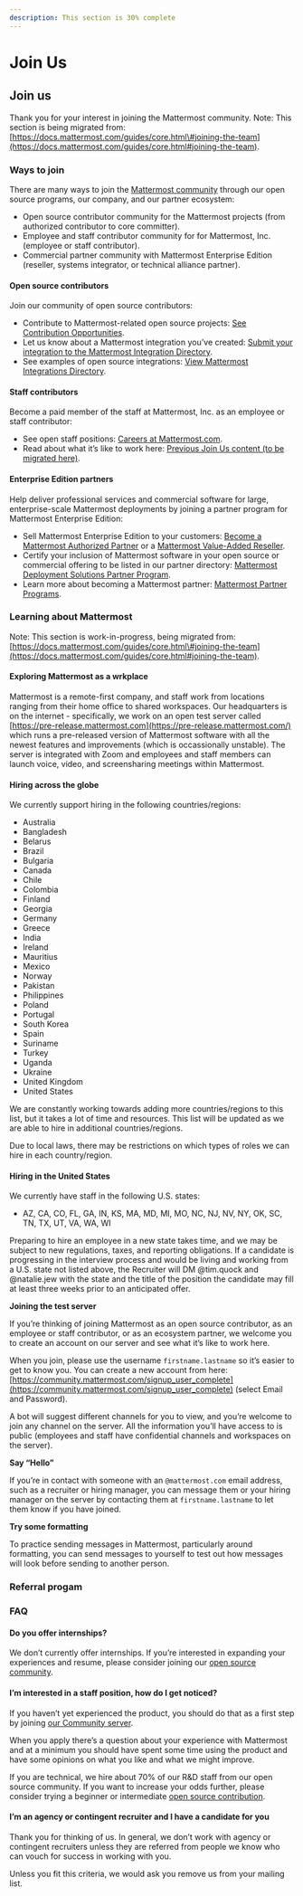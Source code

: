 ```yaml
---
description: This section is 30% complete
---
```


# Join Us

## Join us

Thank you for your interest in joining the Mattermost community. Note: This section is being migrated from: [https://docs.mattermost.com/guides/core.html\#joining-the-team](https://docs.mattermost.com/guides/core.html#joining-the-team).

### Ways to join

There are many ways to join the [Mattermost community](https://docs.mattermost.com/process/community-overview.html) through our open source programs, our company, and our partner ecosystem:

* Open source contributor community for the Mattermost projects \(from authorized contributor to core committer\).
* Employee and staff contributor community for for Mattermost, Inc. \(employee or staff contributor\).
* Commercial partner community with Mattermost Enterprise Edition \(reseller, systems integrator, or technical alliance partner\).

#### Open source contributors

Join our community of open source contributors:

* Contribute to Mattermost-related open source projects: [See Contribution Opportunities](https://mattermost.com/contribute/).
* Let us know about a Mattermost integration you’ve created: [Submit your integration to the Mattermost Integration Directory](https://spinpunch.wufoo.com/forms/mattermost-integrations-and-installers/).
* See examples of open source integrations: [View Mattermost Integrations Directory](https://integrations.mattermost.com/).

#### Staff contributors

Become a paid member of the staff at Mattermost, Inc. as an employee or staff contributor:

* See open staff positions: [Careers at Mattermost.com](https://mattermost.com/careers/).
* Read about what it’s like to work here: [Previous Join Us content \(to be migrated here\)](https://docs.mattermost.com/guides/core.html#joining-the-team).

#### Enterprise Edition partners

Help deliver professional services and commercial software for large, enterprise-scale Mattermost deployments by joining a partner program for Mattermost Enterprise Edition:

* Sell Mattermost Enterprise Edition to your customers: [Become a Mattermost Authorized Partner](https://handbook.mattermost.com/operations/sales/partner-programs) or a [Mattermost Value-Added Reseller](https://handbook.mattermost.com/operations/sales/partner-programs#mattermost-value-added-reseller-program).
* Certify your inclusion of Mattermost software in your open source or commercial offering to be listed in our partner directory: [Mattermost Deployment Solutions Partner Program](https://handbook.mattermost.com/operations/sales/partner-programs#mattermost-deployment-solutions-partner-program).
* Learn more about becoming a Mattermost partner: [Mattermost Partner Programs](https://handbook.mattermost.com/operations/sales/partner-programs).

### Learning about Mattermost

Note: This section is work-in-progress, being migrated from: [https://docs.mattermost.com/guides/core.html\#joining-the-team](https://docs.mattermost.com/guides/core.html#joining-the-team).

#### Exploring Mattermost as a wrkplace

Mattermost is a remote-first company, and staff work from locations ranging from their home office to shared workspaces. Our headquarters is on the internet - specifically, we work on an open test server called [https://pre-release.mattermost.com](https://pre-release.mattermost.com/) which runs a pre-released version of Mattermost software with all the newest features and improvements \(which is occassionally unstable\). The server is integrated with Zoom and employees and staff members can launch voice, video, and screensharing meetings within Mattermost.

#### Hiring across the globe

We currently support hiring in the following countries/regions:

* Australia
* Bangladesh
* Belarus
* Brazil
* Bulgaria
* Canada
* Chile
* Colombia
* Finland
* Georgia 
* Germany
* Greece
* India
* Ireland
* Mauritius
* Mexico
* Norway
* Pakistan
* Philippines
* Poland
* Portugal
* South Korea
* Spain
* Suriname
* Turkey
* Uganda 
* Ukraine
* United Kingdom
* United States

We are constantly working towards adding more countries/regions to this list, but it takes a lot of time and resources. This list will be updated as we are able to hire in additional countries/regions.

Due to local laws, there may be restrictions on which types of roles we can hire in each country/region.

#### Hiring in the United States

We currently have staff in the following U.S. states:

* AZ, CA, CO, FL, GA, IN, KS, MA, MD, MI, MO, NC, NJ, NV, NY, OK, SC, TN, TX, UT, VA, WA, WI

Preparing to hire an employee in a new state takes time, and we may be subject to new regulations, taxes, and reporting obligations. If a candidate is progressing in the interview process and would be living and working from a U.S. state not listed above, the Recruiter will DM @tim.quock and @natalie.jew with the state and the title of the position the candidate may fill at least three weeks prior to an anticipated offer.

**Joining the test server**

If you’re thinking of joining Mattermost as an open source contributor, as an employee or staff contributor, or as an ecosystem partner, we welcome you to create an account on our server and see what it’s like to work here.

When you join, please use the username `firstname.lastname` so it’s easier to get to know you. You can create a new account from here: [https://community.mattermost.com/signup_user_complete](https://community.mattermost.com/signup_user_complete) \(select Email and Password\).

A bot will suggest different channels for you to view, and you’re welcome to join any channel on the server. All the information you’ll have access to is public \(employees and staff have confidential channels and workspaces on the server\).

**Say “Hello”**

If you’re in contact with someone with an `@mattermost.com` email address, such as a recruiter or hiring manager, you can message them or your hiring manager on the server by contacting them at `firstname.lastname` to let them know if you have joined.

**Try some formatting**

To practice sending messages in Mattermost, particularly around formatting, you can send messages to yourself to test out how messages will look before sending to another person.

### Referral progam

### FAQ

#### Do you offer internships?

We don’t currently offer internships. If you’re interested in expanding your experiences and resume, please consider joining our [open source community](https://mattermost.com/contribute).

#### I’m interested in a staff position, how do I get noticed?

If you haven’t yet experienced the product, you should do that as a first step by joining [our Community server](https://community.mattermost.com).

When you apply there’s a question about your experience with Mattermost and at a minimum you should have spent some time using the product and have some opinions on what you like and what we might improve.

If you are technical, we hire about 70% of our R&D staff from our open source community. If you want to increase your odds further, please consider trying a beginner or intermediate [open source contribution](https://mattermost.com/contribute/).

#### I’m an agency or contingent recruiter and I have a candidate for you

Thank you for thinking of us. In general, we don’t work with agency or contingent recruiters unless they are referred from people we know who can vouch for success in working with you.

Unless you fit this criteria, we would ask you remove us from your mailing list.

